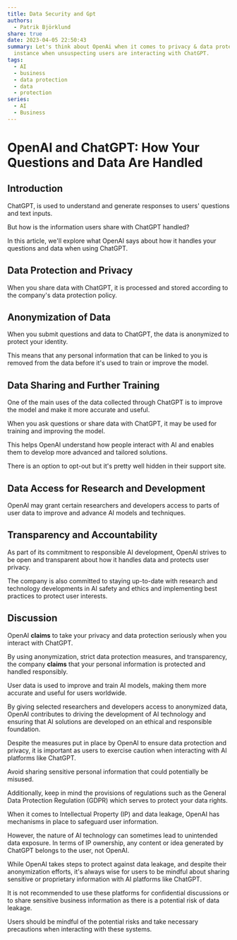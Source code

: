 ```yaml
---
title: Data Security and Gpt
authors:
  - Patrik Björklund
share: true
date: 2023-04-05 22:50:43
summary: Let's think about OpenAi when it comes to privacy & data protection for
  instance when unsuspecting users are interacting with ChatGPT.
tags:
  - AI
  - business
  - data protection
  - data
  - protection
series:
  - AI
  - Business
---
```



# OpenAI and ChatGPT: How Your Questions and Data Are Handled

## Introduction
ChatGPT, is used to understand and generate responses to users' questions and text inputs. 

But how is the information users share with ChatGPT handled? 

In this article, we'll explore what OpenAI says about how it handles your questions and data when using ChatGPT.

## Data Protection and Privacy
When you share data with ChatGPT, it is processed and stored according to the company's data protection policy. 

## Anonymization of Data
When you submit questions and data to ChatGPT, the data is anonymized to protect your identity. 

This means that any personal information that can be linked to you is removed from the data before it's used to train or improve the model. 

## Data Sharing and Further Training
One of the main uses of the data collected through ChatGPT is to improve the model and make it more accurate and useful. 

When you ask questions or share data with ChatGPT, it may be used for training and improving the model. 

This helps OpenAI understand how people interact with AI and enables them to develop more advanced and tailored solutions.

There is an option to opt-out but it's pretty well hidden in their support site.

## Data Access for Research and Development
OpenAI may grant certain researchers and developers access to parts of user data to improve and advance AI models and techniques. 

## Transparency and Accountability
As part of its commitment to responsible AI development, OpenAI strives to be open and transparent about how it handles data and protects user privacy. 

The company is also committed to staying up-to-date with research and technology developments in AI safety and ethics and implementing best practices to protect user interests.

## Discussion
OpenAI **claims** to take your privacy and data protection seriously when you interact with ChatGPT. 

By using anonymization, strict data protection measures, and transparency, the company **claims** that your personal information is protected and handled responsibly. 

User data is used to improve and train AI models, making them more accurate and useful for users worldwide. 

By giving selected researchers and developers access to anonymized data, OpenAI contributes to driving the development of AI technology and ensuring that AI solutions are developed on an ethical and responsible foundation.

Despite the measures put in place by OpenAI to ensure data protection and privacy, it is important as users to exercise caution when interacting with AI platforms like ChatGPT. 

Avoid sharing sensitive personal information that could potentially be misused. 

Additionally, keep in mind the provisions of regulations such as the General Data Protection Regulation (GDPR) which serves to protect your data rights. 

When it comes to Intellectual Property (IP) and data leakage, OpenAI has mechanisms in place to safeguard user information. 

However, the nature of AI technology can sometimes lead to unintended data exposure. In terms of IP ownership, any content or idea generated by ChatGPT belongs to the user, not OpenAI. 

While OpenAI takes steps to protect against data leakage, and despite their anonymization efforts, it's always wise for users to be mindful about sharing sensitive or proprietary information with AI platforms like ChatGPT. 

It is not recommended to use these platforms for confidential discussions or to share sensitive business information as there is a potential risk of data leakage. 

Users should be mindful of the potential risks and take necessary precautions when interacting with these systems.